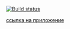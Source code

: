 [![Build status](https://ci.appveyor.com/api/projects/status/60tohh49t3e68nsj?svg=true)](https://ci.appveyor.com/project/Yushkevich-A-A/list-editor)

[ссылка на приложение](https://yushkevich-a-a.github.io/list_editor/)